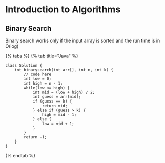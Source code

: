 # Introduction to Algorithms

## Binary Search

Binary search works only if the input array is sorted and the run time is in O(log)

{% tabs %}
{% tab title="Java" %}
```text
class Solution {
    int binarysearch(int arr[], int n, int k) {
        // code here
        int low = 0;
        int high = n - 1;
        while(low <= high) {
            int mid = (low + high) / 2;
            int guess = arr[mid];
            if (guess == k) {
                return mid;
            } else if (guess > k) {
                high = mid - 1;
            } else {
                low = mid + 1;
            }
        }
        return -1;
    }
}
```
{% endtab %}